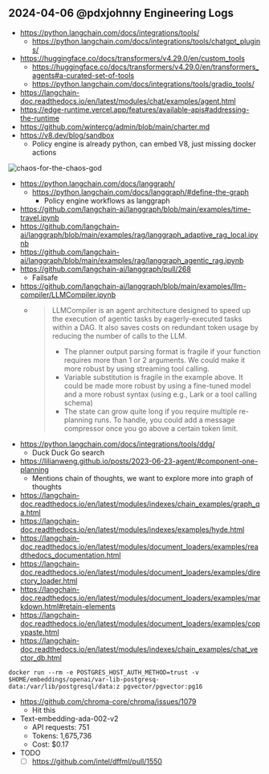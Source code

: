 ## 2024-04-06 @pdxjohnny Engineering Logs

- https://python.langchain.com/docs/integrations/tools/
  - https://python.langchain.com/docs/integrations/tools/chatgpt_plugins/
- https://huggingface.co/docs/transformers/v4.29.0/en/custom_tools
  - https://huggingface.co/docs/transformers/v4.29.0/en/transformers_agents#a-curated-set-of-tools
  - https://python.langchain.com/docs/integrations/tools/gradio_tools/
- https://langchain-doc.readthedocs.io/en/latest/modules/chat/examples/agent.html
- https://edge-runtime.vercel.app/features/available-apis#addressing-the-runtime
- https://github.com/wintercg/admin/blob/main/charter.md
- https://v8.dev/blog/sandbox
  - Policy engine is already python, can embed V8, just missing docker actions

![chaos-for-the-chaos-god](https://github.com/intel/dffml/assets/5950433/636969a1-1f0f-4c96-8812-f10fa403e79c)

- https://python.langchain.com/docs/langgraph/
  - https://python.langchain.com/docs/langgraph/#define-the-graph
    - Policy engine workflows as langgraph
- https://github.com/langchain-ai/langgraph/blob/main/examples/time-travel.ipynb
- https://github.com/langchain-ai/langgraph/blob/main/examples/rag/langgraph_adaptive_rag_local.ipynb
- https://github.com/langchain-ai/langgraph/blob/main/examples/rag/langgraph_agentic_rag.ipynb
- https://github.com/langchain-ai/langgraph/pull/268
  - Failsafe
- https://github.com/langchain-ai/langgraph/blob/main/examples/llm-compiler/LLMCompiler.ipynb
  - > LLMCompiler is an agent architecture designed to speed up the execution of agentic tasks by eagerly-executed tasks within a DAG. It also saves costs on redundant token usage by reducing the number of calls to the LLM.
    > - The planner output parsing format is fragile if your function requires more than 1 or 2 arguments. We could make it more robust by using streaming tool calling.
    > - Variable substitution is fragile in the example above. It could be made more robust by using a fine-tuned model and a more robust syntax (using e.g., Lark or a tool calling schema)
    > - The state can grow quite long if you require multiple re-planning runs. To handle, you could add a message compressor once you go above a certain token limit.
- https://python.langchain.com/docs/integrations/tools/ddg/
  - Duck Duck Go search
- https://lilianweng.github.io/posts/2023-06-23-agent/#component-one-planning
  - Mentions chain of thoughts, we want to explore more into graph of thoughts
- https://langchain-doc.readthedocs.io/en/latest/modules/indexes/chain_examples/graph_qa.html
- https://langchain-doc.readthedocs.io/en/latest/modules/indexes/examples/hyde.html
- https://langchain-doc.readthedocs.io/en/latest/modules/document_loaders/examples/readthedocs_documentation.html
- https://langchain-doc.readthedocs.io/en/latest/modules/document_loaders/examples/directory_loader.html
- https://langchain-doc.readthedocs.io/en/latest/modules/document_loaders/examples/markdown.html#retain-elements
- https://langchain-doc.readthedocs.io/en/latest/modules/document_loaders/examples/copypaste.html
- https://langchain-doc.readthedocs.io/en/latest/modules/indexes/chain_examples/chat_vector_db.html

```
docker run --rm -e POSTGRES_HOST_AUTH_METHOD=trust -v $HOME/embeddings/openai/var-lib-postgresq-data:/var/lib/postgresql/data:z pgvector/pgvector:pg16
```

- https://github.com/chroma-core/chroma/issues/1079
  - Hit this
- Text-embedding-ada-002-v2
  - API requests: 751
  - Tokens: 1,675,736
  - Cost: $0.17
- TODO
  - [ ] https://github.com/intel/dffml/pull/1550